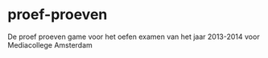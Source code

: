 proef-proeven
=============

De proef proeven game voor het oefen examen van het jaar 2013-2014 voor Mediacollege Amsterdam

